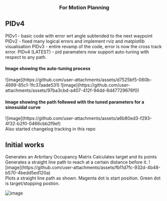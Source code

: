 <h3 align="center">For Motion Planning</h3>
<h2>PIDv4</h2>
PIDv1 - basic code with error wrt angle subtended to the next waypoint
PIDv2 - fixed many logical errors and implement rviz and matplotlib visualisation
PIDv3 - entire revamp of the code, error is now the cross track error.
PIDv4 (LATEST) - pid paramaters now support auto-tuning with respect to any path.
<br/>
<h4>Image showing the auto-tuning process</h4>
![image](https://github.com/user-attachments/assets/d7525bf5-060b-4899-85c1-1fc37aade531)
![image](https://github.com/user-attachments/assets/97ba3cbd-a407-412f-94dd-6d47729676f0)
<br/>
<h4>Image showing the path followed with the tuned parameters for a sinosuidal curve</h4>
![image](https://github.com/user-attachments/assets/a6b80ed3-f293-4f32-b2f0-0466cbb2f9ef)
<br/>
Also started changelog tracking in this repo
<br/>
<h2>Initial works</h2>
Generates an Arbritary Occupancy Matrix 
Calculates target and its points
Generates a straight line path to reach at a certain distance before it.
![image](https://github.com/user-attachments/assets/fb11d7fc-932d-4b48-b570-4bedd5ed120a)
<br/>
Plots a straight line path as shown. 
Magenta dot is start position.
Green dot is target/stopping postion.

![image](https://github.com/user-attachments/assets/a2c3da60-ce9e-42d3-ba4d-ffea3b64b30e)
